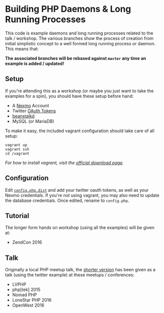 Building PHP Daemons & Long Running Processes
=============================================
This code is example daemons and long running processes related to the talk / workshop. The various branches show the 
process of creation from initial simplistic concept to a well formed long running process or daemon. This means that:
 
**The associated branches will be rebased against `master` any time an example is added / updated!**

Setup
-----
If you're attending this as a workshop (or maybe you just want to take the examples for a spin), you should have these
setup before hand:
- A [Nexmo][nexmo] Account 
- Twitter [OAuth Tokens][twitter] 
- [beanstalkd][beanstalkd]
- MySQL (or MariaDB)

To make it easy, the included vagrant configuration should take care of all setup:
    
    vagrant up
    vagrant ssh
    cd /vagrant
    
_For how to install vagrant, visit the [official download page][vagrant]._

Configuration
-------------
Edit [`config.php.dist`](./config.php.dist) and add your twitter oauth tokens, as well as your Nexmo credentials. If 
you're not using vagrant, you may also need to update the database credentials. Once edited, rename to `config.php`.

Tutorial
--------
The longer form hands on workshop (using all the examples) will be given at:
- ZendCon 2016

Talk
----
Originally a local PHP meetup talk, the [shorter version][talk] has been given as a talk (using the twitter example) 
at these meetups / conferences:
- LVPHP
- php[tek] 2015
- Nomad PHP 
- LoneStar PHP 2016
- OpenWest 2016

[talk]: https://prezi.com/0l3a7q5dywc6/building-php-daemons-and-long-running-processes/
[nexmo]: https://dashboard.nexmo.com/sign-up?utm_source=DEV_REL&utm_medium=github&utm_campaign=tjlytle/daemon-example
[beanstalkd]: http://kr.github.io/beanstalkd/
[twitter]: https://dev.twitter.com/oauth/overview/application-owner-access-tokens
[vagrant]: https://www.vagrantup.com/downloads.html